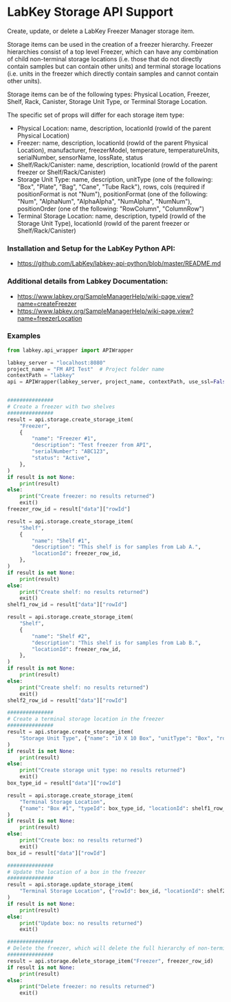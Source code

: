# LabKey Storage API Support

Create, update, or delete a LabKey Freezer Manager storage item. 

Storage items can be used in the creation of a freezer hierarchy. Freezer hierarchies consist of a top level Freezer, 
which can have any combination of child non-terminal storage locations (i.e. those that do not directly contain samples 
but can contain other units) and terminal storage locations (i.e. units in the freezer which directly contain samples 
and cannot contain other units).

Storage items can be of the following types: Physical Location, Freezer, Shelf, Rack, Canister, Storage Unit Type, or 
Terminal Storage Location.

The specific set of props will differ for each storage item type:
- Physical Location: name, description, locationId (rowId of the parent Physical Location)
- Freezer: name, description, locationId (rowId of the parent Physical Location), manufacturer, freezerModel, temperature, temperatureUnits, serialNumber, sensorName, lossRate, status
- Shelf/Rack/Canister: name, description, locationId (rowId of the parent freezer or Shelf/Rack/Canister)
- Storage Unit Type: name, description, unitType (one of the following: "Box", "Plate", "Bag", "Cane", "Tube Rack"), rows, cols (required if positionFormat is not "Num"), positionFormat (one of the following: "Num", "AlphaNum", "AlphaAlpha", "NumAlpha", "NumNum"), positionOrder (one of the following: "RowColumn", "ColumnRow")
- Terminal Storage Location: name, description, typeId (rowId of the Storage Unit Type), locationId (rowId of the parent freezer or Shelf/Rack/Canister)

### Installation and Setup for the LabKey Python API:
- https://github.com/LabKey/labkey-api-python/blob/master/README.md

### Additional details from Labkey Documentation:
- https://www.labkey.org/SampleManagerHelp/wiki-page.view?name=createFreezer
- https://www.labkey.org/SampleManagerHelp/wiki-page.view?name=freezerLocation

### Examples

```python
from labkey.api_wrapper import APIWrapper

labkey_server = "localhost:8080"
project_name = "FM API Test"  # Project folder name
contextPath = "labkey"
api = APIWrapper(labkey_server, project_name, contextPath, use_ssl=False)


###############
# Create a freezer with two shelves
###############
result = api.storage.create_storage_item(
    "Freezer",
    {
        "name": "Freezer #1",
        "description": "Test freezer from API",
        "serialNumber": "ABC123",
        "status": "Active",
    },
)
if result is not None:
    print(result)
else:
    print("Create freezer: no results returned")
    exit()
freezer_row_id = result["data"]["rowId"]

result = api.storage.create_storage_item(
    "Shelf",
    {
        "name": "Shelf #1",
        "description": "This shelf is for samples from Lab A.",
        "locationId": freezer_row_id,
    },
)
if result is not None:
    print(result)
else:
    print("Create shelf: no results returned")
    exit()
shelf1_row_id = result["data"]["rowId"]

result = api.storage.create_storage_item(
    "Shelf",
    {
        "name": "Shelf #2",
        "description": "This shelf is for samples from Lab B.",
        "locationId": freezer_row_id,
    },
)
if result is not None:
    print(result)
else:
    print("Create shelf: no results returned")
    exit()
shelf2_row_id = result["data"]["rowId"]

###############
# Create a terminal storage location in the freezer
###############
result = api.storage.create_storage_item(
    "Storage Unit Type", {"name": "10 X 10 Box", "unitType": "Box", "rows": 10, "cols": 10}
)
if result is not None:
    print(result)
else:
    print("Create storage unit type: no results returned")
    exit()
box_type_id = result["data"]["rowId"]

result = api.storage.create_storage_item(
    "Terminal Storage Location",
    {"name": "Box #1", "typeId": box_type_id, "locationId": shelf1_row_id},
)
if result is not None:
    print(result)
else:
    print("Create box: no results returned")
    exit()
box_id = result["data"]["rowId"]

###############
# Update the location of a box in the freezer
###############
result = api.storage.update_storage_item(
    "Terminal Storage Location", {"rowId": box_id, "locationId": shelf2_row_id}
)
if result is not None:
    print(result)
else:
    print("Update box: no results returned")
    exit()

###############
# Delete the freezer, which will delete the full hierarchy of non-terminal and terminal storage locations
###############
result = api.storage.delete_storage_item("Freezer", freezer_row_id)
if result is not None:
    print(result)
else:
    print("Delete freezer: no results returned")
    exit()
```
